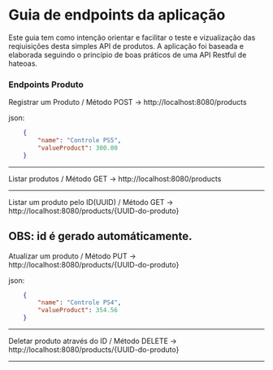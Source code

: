 # Guia de endpoints da aplicação

Este guia tem como intenção orientar e facilitar o teste e vizualização das reqiuisições desta simples API de produtos. A aplicação foi baseada e elaborada seguindo o princípio de boas práticos de uma API Restful de hateoas.

### Endpoints Produto

Registrar um Produto / Método POST ->
http://localhost:8080/products

json:
~~~json
    {	
        "name": "Controle PS5",
	    "valueProduct": 300.00
    }
~~~

---


Listar produtos / Método GET ->
http://localhost:8080/products

---

Listar um produto pelo ID(UUID) / Método GET -> http://localhost:8080/products/{UUID-do-produto}

OBS: id é gerado automáticamente.
---

Atualizar um produto / Método PUT -> http://localhost:8080/products/{UUID-do-produto}

json:
~~~json
    {
        "name": "Controle PS4",
	    "valueProduct": 354.56
    }
~~~~

---

Deletar produto através do ID / Método  DELETE -> http://localhost:8080/products/{UUID-do-produto}

---

